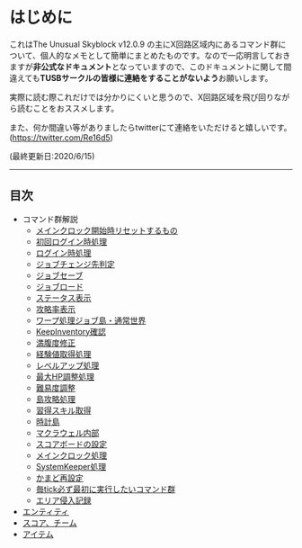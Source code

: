 # はじめに

これはThe Unusual Skyblock v12.0.9 の主にX回路区域内にあるコマンド群について、個人的なメモとして簡単にまとめたものです。なので一応明言しておきますが**非公式なドキュメント**となっていますので、このドキュメントに関して間違えても**TUSBサークルの皆様に連絡をすることがないよう**お願いします。

実際に読む際これだけでは分かりにくいと思うので、X回路区域を飛び回りながら読むことをおススメします。

また、何か間違い等がありましたらtwitterにて連絡をいただけると嬉しいです。(<https://twitter.com/Re16d5>)

(最終更新日:2020/6/15)

---

## 目次

- コマンド群解説
  - [メインクロック開始時リセットするもの]
  - [初回ログイン時処理]
  - [ログイン時処理]
  - [ジョブチェンジ先判定]
  - [ジョブセーブ]
  - [ジョブロード]
  - [ステータス表示]
  - [攻略率表示]
  - [ワープ処理ジョブ島・通常世界]
  - [KeepInventory確認]
  - [満腹度修正]
  - [経験値取得処理]
  - [レベルアップ処理]
  - [最大HP調整処理]
  - [難易度調整]
  - [島攻略処理]
  - [習得スキル取得]
  - [時計島]
  - [マクラウェル内部]
  - [スコアボードの設定]
  - [メインクロック処理]
  - [SystemKeeper処理]
  - [かまど再設定]
  - [毎tick必ず最初に実行したいコマンド群]
  - [エリア侵入記録]
- [エンティティ](entity/TUSB_Analysis_Entity.html)
- [スコア、チーム](others/TUSB_Analysis_Data.html)
- [アイテム](others/TUSB_Analysis_Item.md)

[CommonGM]:/TUSB_Analysis/entity/TUSB_Analysis_Entity.html
[エンダーマイト]:/TUSB_Analysis/entity/TUSB_Analysis_Entity.html
[SystemKeeper]:/TUSB_Analysis/entity/TUSB_Analysis_Entity.html
[地下世界]:/TUSB_Analysis/entity/TUSB_Analysis_Entity.html
[クラウディア]:/TUSB_Analysis/entity/TUSB_Analysis_Entity.html
[テーブルマウンテン]:/TUSB_Analysis/entity/TUSB_Analysis_Entity.html
[ガリバーランド]:/TUSB_Analysis/entity/TUSB_Analysis_Entity.html
[トカルトコルデ]:/TUSB_Analysis/entity/TUSB_Analysis_Entity.html
[お試しセットの印玉]:/TUSB_Analysis/entity/TUSB_Analysis_Item.html
[ViewPoint(仮)]:/TUSB_Analysis/entity/TUSB_Analysis_Entity.html
[秒針]:/TUSB_Analysis/entity/TUSB_Analysis_Entity.html
[分針]:/TUSB_Analysis/entity/TUSB_Analysis_Entity.html
[時針]:/TUSB_Analysis/entity/TUSB_Analysis_Entity.html

[jobSave]:/TUSB_Analysis/others/TUSB_Analysis_Data.html
[jobLoad]:/TUSB_Analysis/others/TUSB_Analysis_Data.html

[お試しセットの印玉]:/TUSB_Analysis/others/TUSB_Analysis_Item.html

[メインクロック開始時リセットするもの]:./TUSB_Analysis/command/rest.html
[初回ログイン時処理]:/TUSB_Analysis/command/firstLoginProcessing.md
[ログイン時処理]:./TUSB_Analysis/command/loginProcessing.md
[ジョブチェンジ先判定]:./command/jobChangeJudgemnt.html
[ジョブセーブ]:./command/jobSave.md
[ジョブロード]:/TUSB_Analysis/command/jobLoad.html
[ステータス表示]:/TUSB_Analysis/command/statusDisplay.html
[攻略率表示]:/TUSB_Analysis/command/conquerDisplay.html
[ワープ処理ジョブ島・通常世界]:/TUSB_Analysis/command/warpProcessing.html
[KeepInventory確認]:/TUSB_Analysis/command/keepInventoryCheck.html
[満腹度修正]:/TUSB_Analysis/command/satietyFix.html
[経験値取得処理]:/TUSB_Analysis/command/expProcessing.html
[レベルアップ処理]:/TUSB_Analysis/command/leveliupProcessing.html
[最大HP調整処理]:/TUSB_Analysis/command/hpFix.html
[難易度調整]:/TUSB_Analysis/command/difficultyAdjustment.html
[島攻略処理]:/TUSB_Analysis/command/conquerProcessing.html
[習得スキル取得]:/TUSB_Analysis/command/jobChangeJudgement.html
[時計島]:/TUSB_Analysis/command/clockIslandProcessing.html
[マクラウェル内部]:/TUSB_Analysis/command/insideMcLawell.html
[スコアボードの設定]:/TUSB_Analysis/command/setScoreboard.html
[メインクロック処理]:/TUSB_Analysis/command/mainclockProcessing.html
[SystemKeeper処理]:/TUSB_Analysis/command/systemKeeperProcessing.html
[かまど再設定]:/TUSB_Analysis/command/furnaceProcessing.html
[毎tick必ず最初に実行したいコマンド群]:/TUSB_Analysis/command/runFirst.html
[エリア侵入記録]:/TUSB_Analysis/command/areaRecord.html
